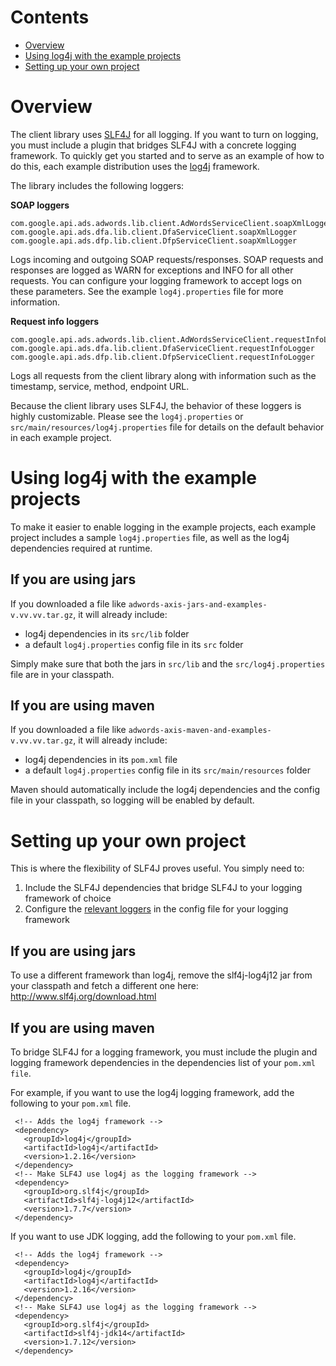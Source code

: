 # Contents

* [Overview](#overview)
* [Using log4j with the example projects](#using-log4j-with-the-example-projects)
* [Setting up your own project](#setting-up-your-own-project)

# Overview
The client library uses [SLF4J](http://www.slf4j.org/) for all logging. If you want to turn on logging,
you must include a plugin that bridges SLF4J with a concrete logging framework.
To quickly get you started and to serve as an example of how to do this, each
example distribution uses the [log4j](http://logging.apache.org/log4j/1.2/) framework.

The library includes the following loggers:

**SOAP loggers**

    com.google.api.ads.adwords.lib.client.AdWordsServiceClient.soapXmlLogger
    com.google.api.ads.dfa.lib.client.DfaServiceClient.soapXmlLogger
    com.google.api.ads.dfp.lib.client.DfpServiceClient.soapXmlLogger

Logs incoming and outgoing SOAP requests/responses. SOAP requests and
responses are logged as WARN for exceptions and INFO for all other requests.
You can configure your logging framework to accept logs on these parameters.
See the example `log4j.properties` file for more information.

**Request info loggers**

    com.google.api.ads.adwords.lib.client.AdWordsServiceClient.requestInfoLogger
    com.google.api.ads.dfa.lib.client.DfaServiceClient.requestInfoLogger
    com.google.api.ads.dfp.lib.client.DfpServiceClient.requestInfoLogger

Logs all requests from the client library along with information such as the
timestamp, service, method, endpoint URL.

Because the client library uses SLF4J, the behavior of these loggers is highly customizable. Please see the `log4j.properties` or `src/main/resources/log4j.properties` file for details on the default behavior in each example project.

# Using log4j with the example projects
To make it easier to enable logging in the example projects, each example project includes a sample `log4j.properties` file, as well as the log4j dependencies required at runtime.

## If you are using jars
If you downloaded a file like `adwords-axis-jars-and-examples-v.vv.vv.tar.gz`, it will already include:

   * log4j dependencies in its `src/lib` folder
   * a default `log4j.properties` config file in its `src` folder

Simply make sure that both the jars in `src/lib` and the `src/log4j.properties` file are in your classpath.

## If you are using maven
If you downloaded a file like `adwords-axis-maven-and-examples-v.vv.vv.tar.gz`, it will already include:

   * log4j dependencies in its `pom.xml` file
   * a default `log4j.properties` config file in its `src/main/resources` folder

Maven should automatically include the log4j dependencies and the config file in your classpath, so logging will be enabled by default.

# Setting up your own project
This is where the flexibility of SLF4J proves useful. You simply need to:

1. Include the SLF4J dependencies that bridge SLF4J to your logging framework of choice
2. Configure the [relevant loggers](#overview) in the config file for your logging framework

## If you are using jars

To use a different framework than log4j, remove the slf4j-log4j12 jar from your classpath and fetch a different one here: http://www.slf4j.org/download.html

## If you are using maven

To bridge SLF4J for a logging framework, you must include the plugin and logging framework dependencies
in the dependencies list of your `pom.xml file`.

For example, if you want to use the log4j logging framework, add the following to your `pom.xml` file.

     <!-- Adds the log4j framework -->
     <dependency>
       <groupId>log4j</groupId>
       <artifactId>log4j</artifactId>
       <version>1.2.16</version>
     </dependency>
     <!-- Make SLF4J use log4j as the logging framework -->
     <dependency>
       <groupId>org.slf4j</groupId>
       <artifactId>slf4j-log4j12</artifactId>
       <version>1.7.7</version>
     </dependency>

If you want to use JDK logging, add the following to your `pom.xml` file.

     <!-- Adds the log4j framework -->
     <dependency>
       <groupId>log4j</groupId>
       <artifactId>log4j</artifactId>
       <version>1.2.16</version>
     </dependency>
     <!-- Make SLF4J use log4j as the logging framework -->
     <dependency>
       <groupId>org.slf4j</groupId>
       <artifactId>slf4j-jdk14</artifactId>
       <version>1.7.12</version>
     </dependency>
